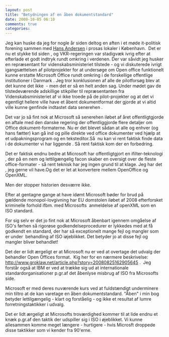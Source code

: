 ```yaml
---
layout: post
title: "Betydningen af en åben dokumentstandard"
date: 2008-10-05 06:10
comments: true 
categories: 
---
```

Jeg kan huske da jeg for nogle år siden deltog en aften i et møde it-politisk  forening sammen med <a title="Hans Andersen" href="http://wikimedia.dk">Hans Andersen</a> i prosas lokaler i København.  Det er nu et stykke tid siden , og VKR-regeringen var stadigvæk ivrig efter at efterlade et godt indtryk rundt omkring i verdenen. Der var såvidt jeg husker en repræsentant for videnskabsministeriet tilstede - og vi diskuterede ivrigt igangsættelsen af pilotprojekter for at undersøge om Open office funktionelt kunne erstatte Microsoft Office rundt omkring i de forskellige offentlige institutioner i Danmark . Jeg tror konklusionen af alle de pilotforsøg blev at det kunne det ikke  - men det er så en helt anden sag. Under mødet gav de tilstedeværende adskillige stikpiller til repræsentanten fra Videnskabsministeriet af vi ikke troede på de pilot-projekter og at det vi egentligt hellere ville have et åbent dokumentformat der gjorde at vi altid ville kunne genfinde indtastet data senerehen .

Det var jo så fint nok at Microsoft så senerehen iløbet af året offentligtgjorde en aftale med den danske regering der offentliggjorde flere detaljer om Office dokument-formaterne. Nu er det blevet sådan at alle og enhver (og hans fætter) kan gå ind og pille direkte ved office dokumenter ved hjælp at et udpakningsprogram og en teksteditor.Så  nu kan vi rent faktisk finde data i de dokumenter vi har liggende . Så rent faktisk kom der en forbedring.

Det er faktisk endnu bedre at Microsoft har offentligtgjort en ifilter-teknologi , der på en nem og lettilgængelig facon skaber en oversigt over de fleste office-formater - så rent teknisk har jeg ingen grund til at klage. Jeg har det , jeg gerne vil have.Og det er let at konvertere mellem OpenOffice og OpenXML.

Men der stopper historien desværre ikke.

Efter at gentagne gange at have idømt Microsoft bøder for brud på gældende monopol-lovgivning har EU domstolen iløbet af 2008 efterforsket kriminelle forhold ifbm. med Microsofts  anmeldelse af openXML som en ISO standard.

For sig selv er det jo fint nok at Microsoft åbenbart igennem omgåelse af ISO's førhen så rigorøse godkendelseprocedurer er lykkedes med at få godkendt en standard, der har så exceptionelt mange fejl og mangler som er under  behandling af ISO iøjeblikket. Det betyder jo at disse fejl og mangler bliver behandlet!

Det der er lidt ærgeligt er at Microsoft nu er ved at overtage det udvalg der behandler Open Offices format.  Kig her for en nærmere beskrivelse: <a href="http://www.groklaw.net/article.php?story=20080825162905645">http://www.groklaw.net/article.php?story=20080825162905645</a> .  Jeg forstår også at IBM er ved at trække sig ud at internationale standardorganisationer p.gr.af det åbenlyse misbrug af ISO fra Microsofts side.

Microsoft er med deres nuværende kurs ved at fuldstændigt underminere min tiltro at de kan varetage en åben dokumentstandard. "Åben" i min bog betyder lettilgængelig - klart og forståelig - og ikke et resultat af lumre forretningstaktikker i udvalg.

Det er lidt ærgeligt at Microsofts troværdighed kommer til at lide endnu et knæk p.gr.af den taktik der udspiller sig i ISO i øjeblikket. Vi kunne allesammen komme meget længere - hurtigere - hvis Microsft droppede disse taktikker som vi kender fra 90'erne.